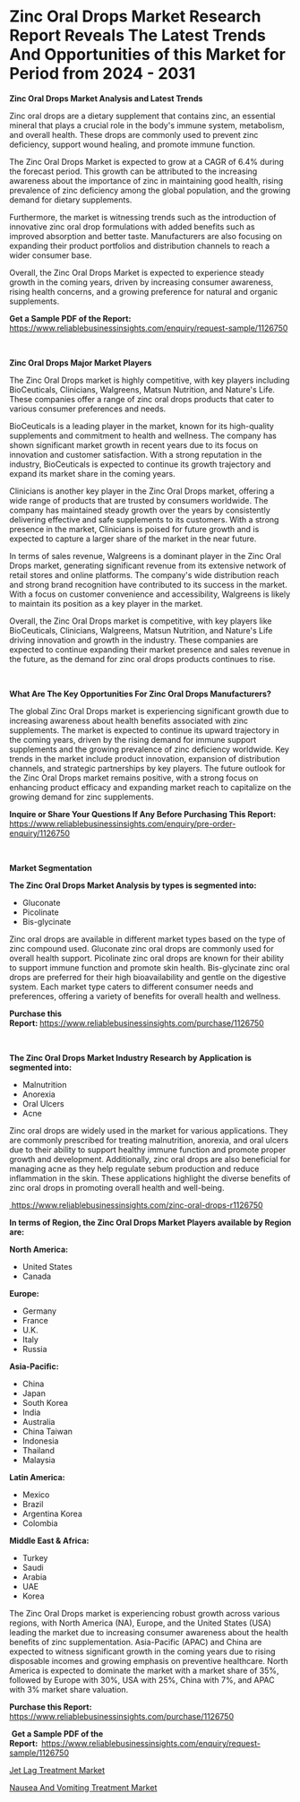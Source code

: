 <p><h1>Zinc Oral Drops Market Research Report Reveals The Latest Trends And Opportunities of this Market for Period from 2024 - 2031</h1></p><p><strong>Zinc Oral Drops Market Analysis and Latest Trends</strong></p>
<p><p>Zinc oral drops are a dietary supplement that contains zinc, an essential mineral that plays a crucial role in the body's immune system, metabolism, and overall health. These drops are commonly used to prevent zinc deficiency, support wound healing, and promote immune function.</p><p>The Zinc Oral Drops Market is expected to grow at a CAGR of 6.4% during the forecast period. This growth can be attributed to the increasing awareness about the importance of zinc in maintaining good health, rising prevalence of zinc deficiency among the global population, and the growing demand for dietary supplements.</p><p>Furthermore, the market is witnessing trends such as the introduction of innovative zinc oral drop formulations with added benefits such as improved absorption and better taste. Manufacturers are also focusing on expanding their product portfolios and distribution channels to reach a wider consumer base.</p><p>Overall, the Zinc Oral Drops Market is expected to experience steady growth in the coming years, driven by increasing consumer awareness, rising health concerns, and a growing preference for natural and organic supplements.</p></p>
<p><strong>Get a Sample PDF of the Report:&nbsp;</strong> <a href="https://www.reliablebusinessinsights.com/enquiry/request-sample/1126750">https://www.reliablebusinessinsights.com/enquiry/request-sample/1126750</a></p>
<p>&nbsp;</p>
<p><strong>Zinc Oral Drops Major Market Players</strong></p>
<p><p>The Zinc Oral Drops market is highly competitive, with key players including BioCeuticals, Clinicians, Walgreens, Matsun Nutrition, and Nature's Life. These companies offer a range of zinc oral drops products that cater to various consumer preferences and needs.</p><p>BioCeuticals is a leading player in the market, known for its high-quality supplements and commitment to health and wellness. The company has shown significant market growth in recent years due to its focus on innovation and customer satisfaction. With a strong reputation in the industry, BioCeuticals is expected to continue its growth trajectory and expand its market share in the coming years.</p><p>Clinicians is another key player in the Zinc Oral Drops market, offering a wide range of products that are trusted by consumers worldwide. The company has maintained steady growth over the years by consistently delivering effective and safe supplements to its customers. With a strong presence in the market, Clinicians is poised for future growth and is expected to capture a larger share of the market in the near future.</p><p>In terms of sales revenue, Walgreens is a dominant player in the Zinc Oral Drops market, generating significant revenue from its extensive network of retail stores and online platforms. The company's wide distribution reach and strong brand recognition have contributed to its success in the market. With a focus on customer convenience and accessibility, Walgreens is likely to maintain its position as a key player in the market.</p><p>Overall, the Zinc Oral Drops market is competitive, with key players like BioCeuticals, Clinicians, Walgreens, Matsun Nutrition, and Nature's Life driving innovation and growth in the industry. These companies are expected to continue expanding their market presence and sales revenue in the future, as the demand for zinc oral drops products continues to rise.</p></p>
<p>&nbsp;</p>
<p><strong>What Are The Key Opportunities For Zinc Oral Drops Manufacturers?</strong></p>
<p><p>The global Zinc Oral Drops market is experiencing significant growth due to increasing awareness about health benefits associated with zinc supplements. The market is expected to continue its upward trajectory in the coming years, driven by the rising demand for immune support supplements and the growing prevalence of zinc deficiency worldwide. Key trends in the market include product innovation, expansion of distribution channels, and strategic partnerships by key players. The future outlook for the Zinc Oral Drops market remains positive, with a strong focus on enhancing product efficacy and expanding market reach to capitalize on the growing demand for zinc supplements.</p></p>
<p><strong>Inquire or Share Your Questions If Any Before Purchasing This Report:</strong> <a href="https://www.reliablebusinessinsights.com/enquiry/pre-order-enquiry/1126750">https://www.reliablebusinessinsights.com/enquiry/pre-order-enquiry/1126750</a></p>
<p>&nbsp;</p>
<p><strong>Market Segmentation</strong></p>
<p><strong>The Zinc Oral Drops Market Analysis by types is segmented into:</strong></p>
<p><ul><li>Gluconate</li><li>Picolinate</li><li>Bis-glycinate</li></ul></p>
<p><p>Zinc oral drops are available in different market types based on the type of zinc compound used. Gluconate zinc oral drops are commonly used for overall health support. Picolinate zinc oral drops are known for their ability to support immune function and promote skin health. Bis-glycinate zinc oral drops are preferred for their high bioavailability and gentle on the digestive system. Each market type caters to different consumer needs and preferences, offering a variety of benefits for overall health and wellness.</p></p>
<p><strong>Purchase this Report:&nbsp;</strong><a href="https://www.reliablebusinessinsights.com/purchase/1126750">https://www.reliablebusinessinsights.com/purchase/1126750</a></p>
<p>&nbsp;</p>
<p><strong>The Zinc Oral Drops Market Industry Research by Application is segmented into:</strong></p>
<p><ul><li>Malnutrition</li><li>Anorexia</li><li>Oral Ulcers</li><li>Acne</li></ul></p>
<p><p>Zinc oral drops are widely used in the market for various applications. They are commonly prescribed for treating malnutrition, anorexia, and oral ulcers due to their ability to support healthy immune function and promote proper growth and development. Additionally, zinc oral drops are also beneficial for managing acne as they help regulate sebum production and reduce inflammation in the skin. These applications highlight the diverse benefits of zinc oral drops in promoting overall health and well-being.</p></p>
<p><a href="https://www.reliablebusinessinsights.com/zinc-oral-drops-r1126750">&nbsp;https://www.reliablebusinessinsights.com/zinc-oral-drops-r1126750</a></p>
<p><strong>In terms of Region, the Zinc Oral Drops Market Players available by Region are:</strong></p>
<p>
    <p> <strong> North America: </strong>
        <ul>
            <li>United States</li>
            <li>Canada</li>
        </ul>
        </p> 
    <p> <strong> Europe: </strong>
        <ul>
            <li>Germany</li>
            <li>France</li>
            <li>U.K.</li>
            <li>Italy</li>
            <li>Russia</li>
        </ul>
        </p> 
    <p> <strong> Asia-Pacific: </strong>
        <ul>
            <li>China</li>
            <li>Japan</li>
            <li>South Korea</li>
            <li>India</li>
            <li>Australia</li>
            <li>China Taiwan</li>
            <li>Indonesia</li>
            <li>Thailand</li>
            <li>Malaysia</li>
        </ul>
        </p> 
    <p> <strong> Latin America: </strong>
        <ul>
            <li>Mexico</li>
            <li>Brazil</li>
            <li>Argentina Korea</li>
            <li>Colombia</li>
        </ul>
        </p> 
    <p> <strong> Middle East & Africa: </strong>
        <ul>
            <li>Turkey</li>
            <li>Saudi</li>
            <li>Arabia</li>
            <li>UAE</li>
            <li>Korea</li>
        </ul>
    </p>
    </p>
<p><p>The Zinc Oral Drops market is experiencing robust growth across various regions, with North America (NA), Europe, and the United States (USA) leading the market due to increasing consumer awareness about the health benefits of zinc supplementation. Asia-Pacific (APAC) and China are expected to witness significant growth in the coming years due to rising disposable incomes and growing emphasis on preventive healthcare. North America is expected to dominate the market with a market share of 35%, followed by Europe with 30%, USA with 25%, China with 7%, and APAC with 3% market share valuation.</p></p>
<p><strong>Purchase this Report: </strong><a href="https://www.reliablebusinessinsights.com/purchase/1126750">https://www.reliablebusinessinsights.com/purchase/1126750</a></p>
<p>&nbsp;<strong>Get a Sample PDF of the Report:&nbsp;&nbsp;</strong><a href="https://www.reliablebusinessinsights.com/enquiry/request-sample/1126750">https://www.reliablebusinessinsights.com/enquiry/request-sample/1126750</a></p>
<p><strong></strong></p>
<p><p><a href="https://github.com/mharielmesa/Market-Research-Report-List-4/blob/main/jet-lag-treatment-market.md">Jet Lag Treatment Market</a></p><p><a href="https://github.com/moyahfrancoestellec51j635wcx/Market-Research-Report-List-3/blob/main/nausea-and-vomiting-treatment-market.md">Nausea And Vomiting Treatment Market</a></p></p>
